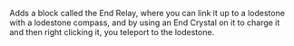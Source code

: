 Adds a block called the End Relay, where you can link it up to a lodestone with a lodestone compass, and by using an End Crystal on it to charge it and then right clicking it, you teleport to the lodestone.
